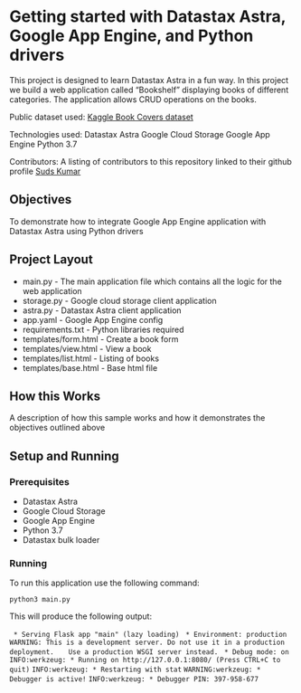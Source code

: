 # Getting started with Datastax Astra, Google App Engine, and Python drivers

This project is designed to learn Datastax Astra in a fun way.
In this project we build a web application called “Bookshelf” displaying books of different categories. The application allows CRUD operations on the books. 

Public dataset used: [Kaggle Book Covers dataset](https://www.kaggle.com/lukaanicin/book-covers-dataset)

Technologies used:
Datastax Astra 
Google Cloud Storage
Google App Engine
Python 3.7

Contributors: A listing of contributors to this repository linked to their github profile
[Suds Kumar](https://github.com/sudsk)

## Objectives
To demonstrate how to integrate Google App Engine application with Datastax Astra using Python drivers
  
## Project Layout
* main.py - The main application file which contains all the logic for the web application
* storage.py - Google cloud storage client application
* astra.py - Datastax Astra client application
* app.yaml - Google App Engine config
* requirements.txt - Python libraries required
* templates/form.html - Create a book form 
* templates/view.html - View a book 
* templates/list.html - Listing of books
* templates/base.html - Base html file

## How this Works
A description of how this sample works and how it demonstrates the objectives outlined above

## Setup and Running

### Prerequisites
* Datastax Astra
* Google Cloud Storage
* Google App Engine
* Python 3.7
* Datastax bulk loader

### Running
To run this application use the following command:

`python3 main.py`

This will produce the following output:

` * Serving Flask app "main" (lazy loading)`
` * Environment: production`
`   WARNING: This is a development server. Do not use it in a production deployment.`
`   Use a production WSGI server instead.`
` * Debug mode: on`
`INFO:werkzeug: * Running on http://127.0.0.1:8080/ (Press CTRL+C to quit)`
`INFO:werkzeug: * Restarting with stat`
`WARNING:werkzeug: * Debugger is active!`
`INFO:werkzeug: * Debugger PIN: 397-958-677`

